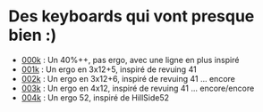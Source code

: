 # Des keyboards qui vont presque bien :)

- [000k](https://github.com/xxxloukxxx/tree/main/000k) : Un 40%++, pas ergo, avec une ligne en plus inspiré
- [001k](https://github.com/xxxloukxxx/tree/main/001k) : Un ergo en 3x12+5, inspiré de revuing 41
- [002k](https://github.com/xxxloukxxx/tree/main/002k) : Un ergo en 3x12+6, inspiré de revuing 41 ... encore
- [003k](https://github.com/xxxloukxxx/tree/main/003k) : Un ergo en 4x12, inspiré de revuing 41 ... encore/encore
- [004k](https://github.com/xxxloukxxx/tree/main/004k) : Un ergo 52, inspiré de HillSide52
